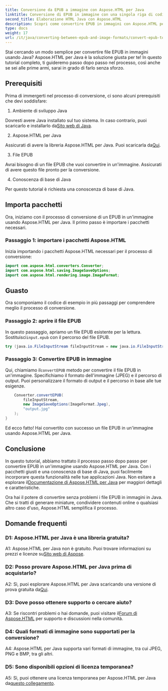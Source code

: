 ```yaml
---
title: Conversione da EPUB a immagine con Aspose.HTML per Java
linktitle: Conversione di EPUB in immagine con una singola riga di codice
second_title: Elaborazione HTML Java con Aspose.HTML
description: Scopri come convertire EPUB in immagini con Aspose.HTML per Java. Guida passo passo per conversioni senza sforzo.
type: docs
weight: 17
url: /it/java/converting-between-epub-and-image-formats/convert-epub-to-image-single-line/
---
```

Stai cercando un modo semplice per convertire file EPUB in immagini usando Java? Aspose.HTML per Java è la soluzione giusta per te! In questo tutorial completo, ti guideremo passo dopo passo nel processo, così anche se sei alle prime armi, sarai in grado di farlo senza sforzo. 

## Prerequisiti

Prima di immergerti nel processo di conversione, ci sono alcuni prerequisiti che devi soddisfare:

1. Ambiente di sviluppo Java

 Dovresti avere Java installato sul tuo sistema. In caso contrario, puoi scaricarlo e installarlo da[Sito web di Java](https://www.java.com/en/download/).

2. Aspose.HTML per Java

 Assicurati di avere la libreria Aspose.HTML per Java. Puoi scaricarla da[Qui](https://releases.aspose.com/html/java/).

3. File EPUB

Avrai bisogno di un file EPUB che vuoi convertire in un'immagine. Assicurati di avere questo file pronto per la conversione.

4. Conoscenza di base di Java

Per questo tutorial è richiesta una conoscenza di base di Java.

## Importa pacchetti

Ora, iniziamo con il processo di conversione di un EPUB in un'immagine usando Aspose.HTML per Java. Il primo passo è importare i pacchetti necessari.

### Passaggio 1: importare i pacchetti Aspose.HTML

Inizia importando i pacchetti Aspose.HTML necessari per il processo di conversione:

```java
import com.aspose.html.converters.Converter;
import com.aspose.html.saving.ImageSaveOptions;
import com.aspose.html.rendering.image.ImageFormat;
```

## Guasto

Ora scomponiamo il codice di esempio in più passaggi per comprendere meglio il processo di conversione.

### Passaggio 2: aprire il file EPUB

 In questo passaggio, apriamo un file EPUB esistente per la lettura. Sostituisci`input.epub` con il percorso del file EPUB.

```java
try (java.io.FileInputStream fileInputStream = new java.io.FileInputStream("input.epub")) {
```

### Passaggio 3: Convertire EPUB in immagine

 Qui, chiamiamo il`convertEPUB` metodo per convertire il file EPUB in un'immagine. Specifichiamo il formato dell'immagine (JPEG) e il percorso di output. Puoi personalizzare il formato di output e il percorso in base alle tue esigenze.

```java
    Converter.convertEPUB(
        fileInputStream,
        new ImageSaveOptions(ImageFormat.Jpeg),
        "output.jpg"
    );
}
```

Ed ecco fatto! Hai convertito con successo un file EPUB in un'immagine usando Aspose.HTML per Java.

## Conclusione

In questo tutorial, abbiamo trattato il processo passo dopo passo per convertire EPUB in un'immagine usando Aspose.HTML per Java. Con i pacchetti giusti e una conoscenza di base di Java, puoi facilmente incorporare questa funzionalità nelle tue applicazioni Java. Non esitare a esplorare il[Documentazione di Aspose.HTML per Java](https://reference.aspose.com/html/java/) per maggiori dettagli e caratteristiche.

Ora hai il potere di convertire senza problemi i file EPUB in immagini in Java. Che si tratti di generare miniature, condividere contenuti online o qualsiasi altro caso d'uso, Aspose.HTML semplifica il processo.

## Domande frequenti

### D1: Aspose.HTML per Java è una libreria gratuita?

 A1: Aspose.HTML per Java non è gratuito. Puoi trovare informazioni su prezzi e licenze su[Sito web di Aspose](https://purchase.aspose.com/buy).

### D2: Posso provare Aspose.HTML per Java prima di acquistarlo?

 A2: Sì, puoi esplorare Aspose.HTML per Java scaricando una versione di prova gratuita da[Qui](https://releases.aspose.com/html/java).

### D3: Dove posso ottenere supporto o cercare aiuto?

 A3: Se riscontri problemi o hai domande, puoi visitare il[Forum di Aspose.HTML](https://forum.aspose.com/) per supporto e discussioni nella comunità.

### D4: Quali formati di immagine sono supportati per la conversione?

A4: Aspose.HTML per Java supporta vari formati di immagine, tra cui JPEG, PNG e BMP, tra gli altri.

### D5: Sono disponibili opzioni di licenza temporanea?

 A5: Sì, puoi ottenere una licenza temporanea per Aspose.HTML per Java da[questo collegamento](https://purchase.aspose.com/temporary-license/).